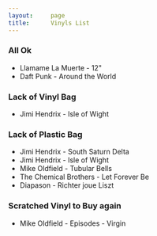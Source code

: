 ```yaml
---
layout:     page
title:      Vinyls List
---
```


### All Ok
* Llamame La Muerte - 12"
* Daft Punk - Around the World


### Lack of Vinyl Bag
* Jimi Hendrix - Isle of Wight


### Lack of Plastic Bag
* Jimi Hendrix - South Saturn Delta
* Jimi Hendrix - Isle of Wight
* Mike Oldfield - Tubular Bells
* The Chemical Brothers - Let Forever Be
* Diapason - Richter joue Liszt

### Scratched Vinyl to Buy again
* Mike Oldfield - Episodes - Virgin
